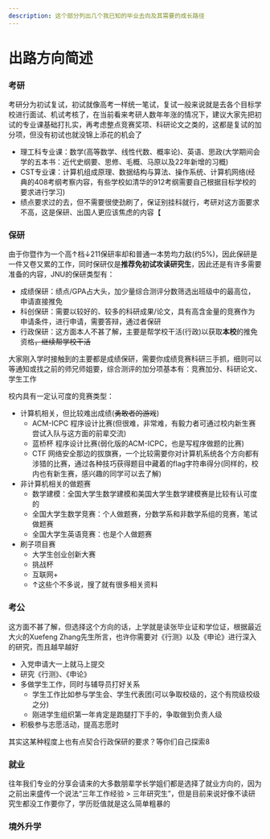 ```yaml
---
description: 这个部分列出几个我已知的毕业去向及其需要的成长路径
---
```


# 出路方向简述

### 考研

考研分为初试复试，初试就像高考一样统一笔试，复试一般来说就是去各个目标学校进行面试、机试考核了，在当前看来考研人数年年涨的情况下，建议大家先把初试的专业课基础打扎实，再考虑整点竞赛奖项、科研论文之类的，这都是复试的加分项，但没有初试也就没锦上添花的机会了

* 理工科专业课：数学(高等数学、线性代数、概率论)、英语、思政(大学期间会学的五本书：近代史纲要、思修、毛概、马原以及22年新增的习概)
* CST专业课：计算机组成原理、数据结构与算法、操作系统、计算机网络(经典的408考纲考察内容，有些学校如清华的912考纲需要自己根据目标学校的要求进行学习)
* 绩点要求过的去，但不需要很使劲刷了，保证别挂科就行，考研对这方面要求不高，这是保研、出国人更应该焦虑的内容【

### 保研

由于你暨作为一个高↑档↓211保研率却和普通一本势均力敌(约5%)，因此保研是一件又卷又累的工作，同时保研仅是**推荐免初试攻读研究生**，因此还是有许多需要准备的内容，JNU的保研类型有：

* 成绩保研：绩点/GPA占大头，加少量综合测评分数筛选出班级中的最高位，申请直接推免
* 科创保研：需要以较好的、较多的科研成果/论文，具有高含金量的竞赛作为申请条件，进行申请，需要答辩，通过者保研
* 行政保研：这方面本人不甚了解，主要是帮学校干活(行政)以获取**本校**的推免资格~~，继续帮学校干活~~

大家刚入学时接触到的主要都是成绩保研，需要你成绩竞赛科研三手抓，细则可以等通知或找之前的师兄师姐要，综合测评的加分项基本有：竞赛加分、科研论文、学生工作

校内具有一定认可度的竞赛类型：

* 计算机相关，但比较难出成绩(~~勇敢者的游戏~~)
  * ACM-ICPC 程序设计比赛(但很难，非常难，有毅力者可通过校内新生赛尝试入队与这方面的前辈交流)
  * 蓝桥杯 程序设计比赛(弱化版的ACM-ICPC，也是写程序做题的比赛)
  * CTF 网络安全那边的拔旗赛，一个比较需要你对计算机系统各个方向都有涉猎的比赛，通过各种技巧获得题目中藏着的flag字符串得分(同样的，校内也有新生赛，感兴趣的同学可以去了解)
* 非计算机相关的做题赛
  * 数学建模：全国大学生数学建模和美国大学生数学建模赛是比较有认可度的
  * 全国大学生数学竞赛：个人做题赛，分数学系和非数学系组的竞赛，笔试做题赛
  * 全国大学生英语竞赛：也是个人做题赛
* 刷子项目赛
  * 大学生创业创新大赛
  * 挑战杯
  * 互联网+
  * ↑这些个不多说，搜了就有很多相关资料

### 考公

这方面不甚了解，但选择这个方向的话，上学就是读张毕业证和学位证，根据最近大火的Xuefeng Zhang先生所言，也许你需要对《行测》以及《申论》进行深入的研究，而且越早越好

* 入党申请大一上就马上提交
* 研究《行测》、《申论》
* 多做学生工作，同时与辅导员打好关系
  * 学生工作比如参与学生会、学生代表团(可以争取校级的，这个有院级校级之分)
  * 刚进学生组织第一年肯定是跑腿打下手的，争取做到负责人级
* 积极参与志愿活动，提高志愿时

其实这某种程度上也有点契合行政保研的要求？等你们自己探索8

### 就业

往年我们专业的分享会请来的大多数朋辈学长学姐们都是选择了就业方向的，因为之前出来盛传一个说法“三年工作经验 > 三年研究生”，但是目前来说好像不读研究生都没工作要你了，学历贬值就是这么简单粗暴的

### 境外升学
